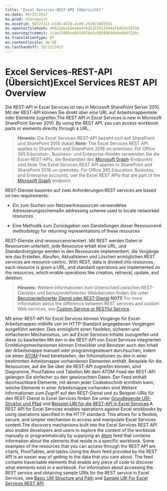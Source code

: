 ```yaml
---
title: "Excel Services-REST-API (Übersicht)"
ms.date: 09/25/2017
ms.prod: sharepoint
ms.assetid: 5872f311-e180-4578-ac80-2519c1081951
ms.openlocfilehash: d6b5abba5dea4a47bd52b7615594afbdb5e59794
ms.sourcegitcommit: 1cae27d85ee691d976e2c085986466de088f526c
ms.translationtype: HT
ms.contentlocale: de-DE
ms.lasthandoff: 10/13/2017
---
```

# <a name="excel-services-rest-api-overview"></a><span data-ttu-id="5f9d9-102">Excel Services-REST-API (Übersicht)</span><span class="sxs-lookup"><span data-stu-id="5f9d9-102">Excel Services REST API Overview</span></span>

<span data-ttu-id="5f9d9-p101">Die REST-API in Excel Services ist neu in Microsoft SharePoint Server 2010. Mit der REST-API können Sie direkt über eine URL auf Arbeitsmappenteile oder Elemente zugreifen.</span><span class="sxs-lookup"><span data-stu-id="5f9d9-p101">The REST API in Excel Services is new in Microsoft SharePoint Server 2010. By using the REST API, you can access workbook parts or elements directly through a URL.</span></span>
  
    
    


> <span data-ttu-id="5f9d9-105">**Hinweis:** Die Excel Services-REST-API bezieht sich auf SharePoint und SharePoint 2016 (lokal).</span><span class="sxs-lookup"><span data-stu-id="5f9d9-105">**Note:** The Excel Services REST API applies to SharePoint and SharePoint 2016 on-premises.</span></span> <span data-ttu-id="5f9d9-106">Für Office 365 Education-, Business- und Enterprise-Konten verwenden Sie die Excel-REST-APIs, die Bestandteil des [Microsoft Graph](http://graph.microsoft.io/de-de/docs/api-reference/v1.0/resources/excel)-Endpunkts sind.</span><span class="sxs-lookup"><span data-stu-id="5f9d9-106">Note The Excel Services REST API applies to SharePoint and SharePoint 2016 on-premises. For Office 365 Education, Business, and Enterprise accounts, use the Excel REST APIs that are part of the  [Microsoft Graph](http://graph.microsoft.io/de-de/docs/api-reference/v1.0/resources/excel) endpoint.</span></span>
  
    
    


<span data-ttu-id="5f9d9-107">REST-Dienste basieren auf zwei Anforderungen:</span><span class="sxs-lookup"><span data-stu-id="5f9d9-107">REST services are based on two requirements:</span></span>
  
    
    


- <span data-ttu-id="5f9d9-108">Ein zum Suchen von Netzwerkressourcen verwendetes Adressierungsschema</span><span class="sxs-lookup"><span data-stu-id="5f9d9-108">An addressing scheme used to locate networked resources</span></span>
    
  
- <span data-ttu-id="5f9d9-109">Eine Methodik zum Zurückgeben von Darstellungen dieser Ressourcen</span><span class="sxs-lookup"><span data-stu-id="5f9d9-109">A methodology for returning representations of these resources</span></span>
    
  
<span data-ttu-id="5f9d9-p103">REST-Dienste sind ressourcenorientiert. Mit REST werden Daten in Ressourcen unterteilt, jede Ressource erhält eine URL, und Standardvorgänge werden in den Ressourcen implementiert, die Vorgänge wie das Erstellen, Abrufen, Aktualisieren und Löschen ermöglichen.</span><span class="sxs-lookup"><span data-stu-id="5f9d9-p103">REST services are resource-centric. With REST, data is divided into resources, each resource is given a URL, and standard operations are implemented on the resources, which enable operations like creation, retrieval, update, and deletion.</span></span> 
> <span data-ttu-id="5f9d9-112">**Hinweis:** Weitere Informationen zum Unterschied zwischen REST-Diensten und benutzerdefinierten Webdiensten finden Sie unter  [Benutzerdefinierter Dienst oder REST-Dienst](http://msdn.microsoft.com/en-us/magazine/dd882522.aspx).</span><span class="sxs-lookup"><span data-stu-id="5f9d9-112">**NOTE** For more information about the difference between REST services and custom Web services, see  [Custom Service or RESTful Service](http://msdn.microsoft.com/en-us/magazine/dd882522.aspx).</span></span> 
  
    
    

<span data-ttu-id="5f9d9-p104">Mit einer REST-API für Excel Services können Vorgänge für Excel-Arbeitsmappen mithilfe von im HTTP-Standard angegebenen Vorgängen ausgeführt werden. Dies ermöglicht einen flexiblen, sicheren und einfacheren Mechanismus, um auf Excel Services-Inhalte zuzugreifen und diese zu bearbeiten.Mit den in die REST-API von Excel Services integrierten Ermittlungsmechanismen können Entwickler und Benutzer auch den Inhalt der Arbeitsmappe manuell oder programmgesteuert durchsuchen, indem sie einen  [ATOM](http://tools.ietf.org/html/rfc4287)-Feed bereitstellen, der Informationen zu den in einer bestimmten Arbeitsmappe vorhandenen Elementen enthält. Beispiele für die Ressourcen, auf die Sie über die REST-API zugreifen können, sind Diagramme, PivotTables und Tabellen.Mit dem ATOM-Feed der REST-API gelangen Sie einfacher zu den gewünschten Daten. Der Feed enthält durchsuchbare Elemente, mit denen jeder Codeabschnitt ermitteln kann, welche Elemente in einer Arbeitsmappe vorhanden sind.Weitere Informationen zum Zugriff auf den REST-Dienst und zu Beispiel-URIs für den REST-Dienst in Excel Services finden Sie unter  [Grundlegende URI-Struktur und Pfad](basic-uri-structure-and-path.md) und [Beispiel-URI für die REST-API in Excel Services](sample-uri-for-excel-services-rest-api.md).</span><span class="sxs-lookup"><span data-stu-id="5f9d9-p104">A REST API for Excel Services enables operations against Excel workbooks by using operations specified in the HTTP standard. This allows for a flexible, secure, and simpler mechanism to access and manipulate Excel Services content.The discovery mechanisms built into the Excel Services REST API also enable developers and users to explore the content of the workbook manually or programmatically by supplying an  [Atom](http://tools.ietf.org/html/rfc4287) feed that contains information about the elements that reside in a specific workbook. Some examples of the resources that you can access through the REST API are charts, PivotTables, and tables.Using the Atom feed provided by the REST API is an easier way of getting to the data that you care about. The feed contains traversable elements that enable any piece of code to discover what elements exist in a workbook. For information about accessing the REST service and obtaining sample URIs for the REST service in Excel Services, see  [Basic URI Structure and Path](basic-uri-structure-and-path.md) and [Sample URI For Excel Services REST API](sample-uri-for-excel-services-rest-api.md).</span></span>
